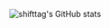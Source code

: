 ![shifttag's GitHub stats](https://github-readme-stats.vercel.app/api?username=anuraghazra&show_icons=true&theme=dracula)
